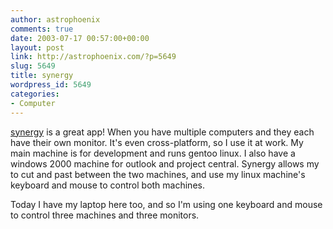 ```yaml
---
author: astrophoenix
comments: true
date: 2003-07-17 00:57:00+00:00
layout: post
link: http://astrophoenix.com/?p=5649
slug: 5649
title: synergy
wordpress_id: 5649
categories:
- Computer
---
```


[synergy](http://synergy2.sourceforge.net/) is a great app! When you have multiple computers and they each have their own monitor. It's even cross-platform, so I use it at work. My main machine is for development and runs gentoo linux. I also have a windows 2000 machine for outlook and project central. Synergy allows my to cut and past between the two machines, and use my linux machine's keyboard and mouse to control both machines.

 Today I have my laptop here too, and so I'm using one keyboard and mouse to control three machines and three monitors.
